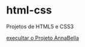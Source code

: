 # html-css
 Projetos de HTML5 e CSS3

 <a href="https://ruan-steffansom.github.io/html-css/Projeto-AnnaBella"> execultar o Projeto AnnaBella</a>
